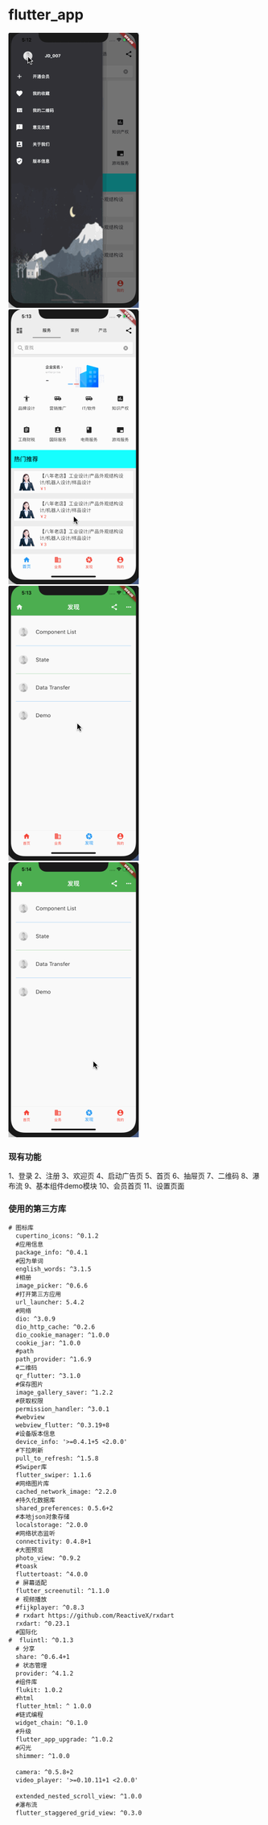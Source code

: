 # flutter_app

![demo png](https://github.com/JDongKhan/flutter_app/blob/master/1.gif "demo")
![demo png](https://github.com/JDongKhan/flutter_app/blob/master/2.gif "demo")
![demo png](https://github.com/JDongKhan/flutter_app/blob/master/3.gif "demo")
![demo png](https://github.com/JDongKhan/flutter_app/blob/master/4.gif "demo")


### 现有功能

1、登录
2、注册
3、欢迎页
4、启动广告页
5、首页
6、抽屉页
7、二维码
8、瀑布流
9、基本组件demo模块
10、会员首页
11、设置页面



### 使用的第三方库

```
# 图标库
  cupertino_icons: ^0.1.2
  #应用信息
  package_info: ^0.4.1
  #因为单词
  english_words: ^3.1.5
  #相册
  image_picker: ^0.6.6
  #打开第三方应用
  url_launcher: 5.4.2
  #网络
  dio: ^3.0.9
  dio_http_cache: ^0.2.6
  dio_cookie_manager: ^1.0.0
  cookie_jar: ^1.0.0
  #path
  path_provider: ^1.6.9
  #二维码
  qr_flutter: ^3.1.0
  #保存图片
  image_gallery_saver: ^1.2.2
  #获取权限
  permission_handler: ^3.0.1
  #webview
  webview_flutter: ^0.3.19+8
  #设备版本信息
  device_info: '>=0.4.1+5 <2.0.0'
  #下拉刷新
  pull_to_refresh: ^1.5.8
  #Swiper库
  flutter_swiper: 1.1.6
  #网络图片库
  cached_network_image: ^2.2.0
  #持久化数据库
  shared_preferences: 0.5.6+2
  #本地json对象存储
  localstorage: ^2.0.0
  #网络状态监听
  connectivity: 0.4.8+1
  #大图预览
  photo_view: ^0.9.2
  #toask
  fluttertoast: ^4.0.0
  # 屏幕适配
  flutter_screenutil: ^1.1.0
  # 视频播放
  #fijkplayer: ^0.8.3
  # rxdart https://github.com/ReactiveX/rxdart
  rxdart: ^0.23.1
  #国际化
#  fluintl: ^0.1.3
  # 分享
  share: ^0.6.4+1
  # 状态管理
  provider: ^4.1.2
  #组件库
  flukit: 1.0.2
  #html
  flutter_html: ^ 1.0.0
  #链式编程
  widget_chain: ^0.1.0
  #升级
  flutter_app_upgrade: ^1.0.2
  #闪光
  shimmer: ^1.0.0

  camera: ^0.5.8+2
  video_player: '>=0.10.11+1 <2.0.0'

  extended_nested_scroll_view: ^1.0.0
  #瀑布流
  flutter_staggered_grid_view: ^0.3.0

```
